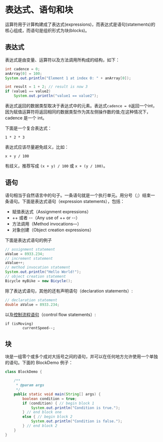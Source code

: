 # 表达式、语句和块

运算符用于计算构建成了表达式(expressions)，而表达式是语句(statements)的核心组成，而语句是组织形式为块(blocks)。

## 表达式

表达式是由变量、运算符以及方法调用所构成的结构，如下：

```java
int cadence = 0;
anArray[0] = 100;
System.out.println("Element 1 at index 0: " + anArray[0]);

int result = 1 + 2; // result is now 3
if (value1 == value2) 
    System.out.println("value1 == value2");
```

表达式返回的数据类型取决于表达式中的元素。表达式`cadence = 0`返回一个int，因为赋值运算符将返回相同的数据类型作为其左侧操作数的值;在这种情况下，cadence  是一个 int。

下面是一个复合表达式：

```
1 * 2 * 3
```

表达式应该尽量避免歧义，比如：

```
x + y / 100  
```

有歧义，推荐写成 `(x + y) / 100` 或 `x + (y / 100)`。

## 语句

语句相当于自然语言中的句子。一条语句就是一个执行单元。用分号（;）结束一条语句。下面是表达式语句（expression statements），包括：

* 赋值表达式（Assignment expressions）
* ++ 或者 --（Any use of ++ or --）
* 方法调用（Method invocations—）
* 对象创建（Object creation expressions）

下面是表达式语句的例子

```java
// assignment statement
aValue = 8933.234;
// increment statement
aValue++;
// method invocation statement
System.out.println("Hello World!");
// object creation statement
Bicycle myBike = new Bicycle();
```

除了表达式语句，其他的还有声明语句（declaration statements）:

```java
// declaration statement
double aValue = 8933.234;
```

以及[控制流程语句](../docs/control-flow.md)（control flow statements）:

```
if (isMoving)
        currentSpeed--;
```

## 块

块是一组零个或多个成对大括号之间的语句，并可以在任何地方允许使用一个单独的语句。下面的 BlockDemo  例子：

```java
class BlockDemo {

	/**
	 * @param args
	 */
	public static void main(String[] args) {
		boolean condition = true;
		if (condition) { // begin block 1
			System.out.println("Condition is true.");
		} // end block one
		else { // begin block 2
			System.out.println("Condition is false.");
		} // end block 2
	}
}
```

